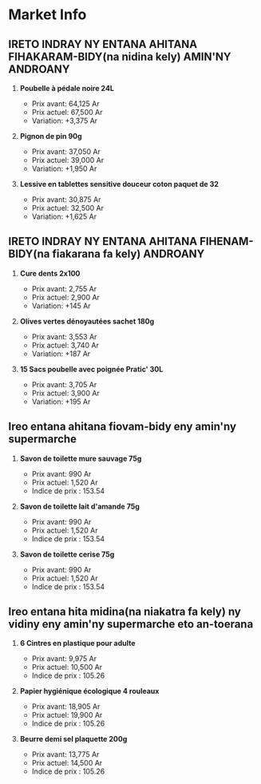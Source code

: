 # Market Info

## IRETO INDRAY NY ENTANA AHITANA FIHAKARAM-BIDY(na nidina kely) AMIN'NY ANDROANY

1. **Poubelle à pédale noire 24L**
   - Prix avant: 64,125 Ar
   - Prix actuel: 67,500 Ar
   - Variation: +3,375 Ar

2. **Pignon de pin 90g**
   - Prix avant: 37,050 Ar
   - Prix actuel: 39,000 Ar
   - Variation: +1,950 Ar

3. **Lessive en tablettes sensitive douceur coton paquet de 32**
   - Prix avant: 30,875 Ar
   - Prix actuel: 32,500 Ar
   - Variation: +1,625 Ar

## IRETO INDRAY NY ENTANA AHITANA FIHENAM-BIDY(na fiakarana fa kely) ANDROANY

1. **Cure dents 2x100**
   - Prix avant: 2,755 Ar
   - Prix actuel: 2,900 Ar
   - Variation: +145 Ar

2. **Olives vertes dénoyautées sachet 180g**
   - Prix avant: 3,553 Ar
   - Prix actuel: 3,740 Ar
   - Variation: +187 Ar

3. **15 Sacs poubelle avec poignée Pratic' 30L**
   - Prix avant: 3,705 Ar
   - Prix actuel: 3,900 Ar
   - Variation: +195 Ar

## Ireo entana ahitana fiovam-bidy eny amin'ny supermarche

1. **Savon de toilette mure sauvage 75g**
   - Prix avant: 990 Ar
   - Prix actuel: 1,520 Ar
   - Indice de prix : 153.54

2. **Savon de toilette lait d'amande 75g**
   - Prix avant: 990 Ar
   - Prix actuel: 1,520 Ar
   - Indice de prix : 153.54

3. **Savon de toilette cerise 75g**
   - Prix avant: 990 Ar
   - Prix actuel: 1,520 Ar
   - Indice de prix : 153.54

## Ireo entana hita midina(na niakatra fa kely) ny vidiny eny amin'ny supermarche eto an-toerana

1. **6 Cintres en plastique pour adulte**
   - Prix avant: 9,975 Ar
   - Prix actuel: 10,500 Ar
   - Indice de prix : 105.26

2. **Papier hygiénique écologique 4 rouleaux**
   - Prix avant: 18,905 Ar
   - Prix actuel: 19,900 Ar
   - Indice de prix : 105.26

3. **Beurre demi sel plaquette 200g**
   - Prix avant: 13,775 Ar
   - Prix actuel: 14,500 Ar
   - Indice de prix : 105.26

